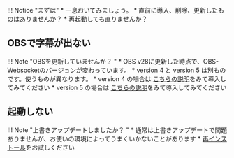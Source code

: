 
!!! Notice "まずは"
    * 一息おいてみましょう。
    * 直前に導入、削除、更新したものはありませんか？
    * 再起動しても直りませんか？

## OBSで字幕が出ない

!!! Note "OBSを更新していませんか？ "
    * OBS v28に更新した時点で、OBS-Websocketのバージョンが変わっています。
    * version 4 と version 5 は別ものです。使うものが異なります。
    * version 4 の場合は [こちらの説明](../plugin//plugin_OBS.md)をみて導入してみてください
    * version 5 の場合は [こちらの説明](../plugin//plugin_OBS5.md)をみて導入してみてください

## 起動しない
!!! Note "上書きアップデートしましたか？ "
    * 通常は上書きアップデートで問題ありませんが、お使いの環境によってうまくいかないことがあります
    * [再インストール](reinstall.md)をお試しください


